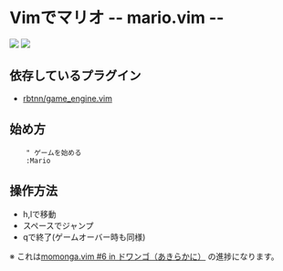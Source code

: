 
# Vimでマリオ -- mario.vim --

![](https://raw.github.com/rbtnn/mario.vim/master/mario.png)
![](https://raw.github.com/rbtnn/mario.vim/master/mario2.png)

## 依存しているプラグイン

* [rbtnn/game\_engine.vim](https://github.com/rbtnn/game_engine.vim)

## 始め方

        " ゲームを始める
        :Mario

## 操作方法

* h,lで移動  
* スペースでジャンプ  
* qで終了(ゲームオーバー時も同様)  


※ これは[momonga.vim #6 in ドワンゴ（あきらかに）](http://connpass.com/event/7360/) の進捗になります。

